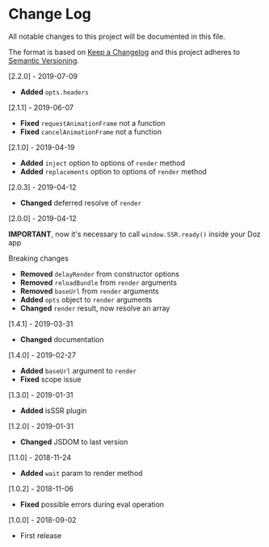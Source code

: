 # Change Log
All notable changes to this project will be documented in this file.

The format is based on [Keep a Changelog](http://keepachangelog.com/)
and this project adheres to [Semantic Versioning](http://semver.org/).

[2.2.0] - 2019-07-09
- **Added** `opts.headers`

[2.1.1] - 2019-06-07
- **Fixed** `requestAnimationFrame` not a function
- **Fixed** `cancelAnimationFrame` not a function

[2.1.0] - 2019-04-19
- **Added** `inject` option to options of `render` method
- **Added** `replacements` option to options of `render` method

[2.0.3] - 2019-04-12
- **Changed** deferred resolve of `render`

[2.0.0] - 2019-04-12

**IMPORTANT**, now it's necessary to call `window.SSR.ready()` inside your Doz app

Breaking changes

- **Removed** `delayRender` from constructor options
- **Removed** `reloadBundle` from `render` arguments
- **Removed** `baseUrl` from `render` arguments
- **Added** `opts` object to `render` arguments
- **Changed** `render` result, now resolve an array

[1.4.1] - 2019-03-31
- **Changed** documentation

[1.4.0] - 2019-02-27
- **Added** `baseUrl` argument to `render`
- **Fixed** scope issue

[1.3.0] - 2019-01-31
- **Added** isSSR plugin

[1.2.0] - 2019-01-31
- **Changed** JSDOM to last version

[1.1.0] - 2018-11-24
- **Added** `wait` param to render method

[1.0.2] - 2018-11-06
- **Fixed** possible errors during eval operation

[1.0.0] - 2018-09-02
- First release